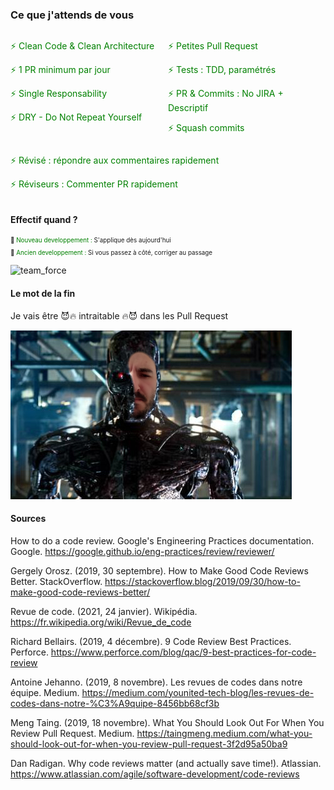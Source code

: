 ### Ce que j'attends de vous
<div style="display: inline">
    <div style="width:50%; display: inline-block; float:left;">
        <p class="fragment" align="left">
            <span align="left" style="color: green">⚡ Clean Code & Clean Architecture</span>
        </p>
        <p class="fragment" align="left">
            <span align="left" style="color: green">⚡ 1 PR minimum par jour</span>
        </p>
        <p class="fragment" align="left">
            <span align="left" style="color: green">⚡ Single Responsability</span>
        </p>
        <p class="fragment" align="left">
            <span align="left" style="color: green">⚡ DRY - Do Not Repeat Yourself</span>
        </p>
    </div>
    <div style="width: 50%; display: inline-block;">
        <p class="fragment" align="left">
            <span align="left" style="color: green">⚡ Petites Pull Request</span>
        </p>
        <p class="fragment" align="left">
            <span align="left" style="color: green">⚡ Tests : TDD, paramétrés</span>
        </p>
        <p class="fragment" align="left">
            <span align="left" style="color: green">⚡ PR & Commits : No JIRA + Descriptif</span>
        </p>
        <p class="fragment" align="left">
            <span align="left" style="color: green">⚡ Squash commits</span>
        </p>
    </div>
    <div style="width: 100%; display: inline-block;">
        <p class="fragment" align="left">
            <span align="left" style="color: green">⚡ Révisé : répondre aux commentaires rapidement</span>
        </p>
        <p class="fragment" align="left">
            <span align="left" style="color: green">⚡ Réviseurs : Commenter PR rapidement</span>
        </p>
    </div>
</div>
<!-- .element: style="font-size:70%;" -->


#### Effectif quand ?
<p class="fragment" align="left" style="font-size:70%;">
👀 <span style="color: green">Nouveau developpement :</span> S'applique dès aujourd'hui
</p>
<p class="fragment" align="left" style="font-size:70%;">
👀 <span style="color: green">Ancien developpement :</span> Si vous passez à côté, corriger au passage
</p>

![team_force](https://media.giphy.com/media/lTecNFkWIEz5kaGbvS/giphy.gif) <!-- .element: class="fragment" -->


#### Le mot de la fin
Je vais être 😈🔥 intraitable 🔥😈 dans les Pull Request <!-- .element: class="fragment" -->

![terminator_david](/revue-code/assets/terminator_david.png) <!-- .element: class="fragment" -->


#### Sources 
How to do a code review. Google's Engineering Practices documentation. Google. <!-- .element: align="left" style="font-size: 50%" -->
<https://google.github.io/eng-practices/review/reviewer/> 

Gergely Orosz. (2019, 30 septembre). How to Make Good Code Reviews Better. StackOverflow. <!-- .element: align="left" style="font-size: 50%" -->
<https://stackoverflow.blog/2019/09/30/how-to-make-good-code-reviews-better/>
    
Revue de code. (2021, 24 janvier). Wikipédia. <!-- .element: align="left" style="font-size: 50%" -->
<https://fr.wikipedia.org/wiki/Revue_de_code>
    
Richard Bellairs. (2019, 4 décembre). 9 Code Review Best Practices. Perforce. <!-- .element: align="left" style="font-size: 50%" -->
<https://www.perforce.com/blog/qac/9-best-practices-for-code-review>
    
Antoine Jehanno. (2019, 8 novembre). Les revues de codes dans notre équipe. Medium. <!-- .element: align="left" style="font-size: 50%" -->
<https://medium.com/younited-tech-blog/les-revues-de-codes-dans-notre-%C3%A9quipe-8456bb68cf3b>

Meng Taing. (2019, 18 novembre). What You Should Look Out For When You Review Pull Request. Medium. <!-- .element: align="left" style="font-size: 50%" -->
<https://taingmeng.medium.com/what-you-should-look-out-for-when-you-review-pull-request-3f2d95a50ba9> 

Dan Radigan. Why code reviews matter (and actually save time!). Atlassian.  <!-- .element: align="left" style="font-size: 50%" -->
<https://www.atlassian.com/agile/software-development/code-reviews>